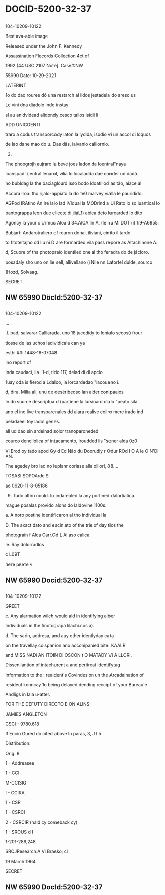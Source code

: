 # DOCID-5200-32-37

##
104-10209-10122

Best ava-abie image

Released under the John F. Kennedy

Assassination Flecords Collection 4ct of

1992 (44 USC 2107 Note]. Case#:NW

55990 Date: 10-29-2021

LATERINT

1o do dao rouree dó una restarch al lidos jestadela do areso us

Le vini dna diadolo inde instay

sí au anidvidead alidondy cesco tallos isidii li

ADD UNICOENTI.

traro a codus transporcody laton la lydida, isodio vi un accol di loquos

de lao dane mao do u. Das dãs, ialvanio calliornio.

3.

The phoogrojh aujraro la beve joes ladon da Ioentral"naya

loanspad' (ientral lenarol, vilia lo localadda dae conder ud dadà.

no bubldag la the baciaglourd isso bodo ldoatillod as tão, aiace al

Accora lroa: tho rijalo-appiato la do 1e0 marvey vialla le pauridido:

AGPod IRAtino An Ire laio lad IVIdual la MODrind a Ui Rato lo so luantical lo

pantograppa leon due ellecte di jiiáL1) ablea deto lurcarded lo dito

Agoncy la your c Urmuc Aloa d 34.AICA lin A, (le nu Mi DOT (i) 1i9-A6955.

Bubjart: Andarotraliero of rouron donai, iliviani, cinito il tardo

to fitoteitajho od liu ni D are formarded vila pass repore as Altachinone A.

d, Scuore of tha photopraio identiled one al tho feradra do de jácloro.

posadaly sho uno on lie sell, allivellano (i Nile nn Latortel dulde, sourco

(Hozd, Solvaag.

SEGRET

NW 65990 Döcld:5200-32-37
---

##
104-10209-10122

...

.I. pad, salvarar Calllarada, uno 18 jucedidy to lonialo secosû frour

tiosse de las uchos ladividicala can ya

esthi ##: 1448-16-07048

ino report of

Inda caudaci, lia -1-d, tido 117, delad di di apcio

1uay oda is fierod a Ldaloo, la lorcardedao "lacoueno i.

d, dira. Milia ali, unu de deséribedso lan alder conipaaios

In do suurce descriptua d (partiene la lursioard dialo "peato sila

ano el ino live transparenales dd alara realive coilro mere irado ind

peladaeel toy lado! genes.

all ud dao sin ardelnad solor tranoparoneded

courco dencilplica of intacamento, iroudded lis "sener alda 0z0

Vi Erod oy tado apod Gy d Ed Não du Doorudly r Odur ROd I O A le O N'Di AN.

The agedey bro lad no luplanr coriase alla olliorl, 88....

TOSASI SOPOArde S

ao 0620-11-8-05186

9. Tudo alfiro nould. lo indareoled la any portined dalortiatica.

mague posalas provido alons do laldovine 1100s.

a. A noro postine identificaron al tho individual la

D. The axact dato and escin.ato of the trie of day tios the

photograin f Alca Carr.Cd L Al aso calica.

le. Ray dolorradlos

c L09T

пете рвете ч.

NW 65990 Docid:5200-32-37
---

##
104-10209-10122

GREET

c. Any alarmation wilch would ald in identifying alber

Individuals in the finotograpa lilachi.cos a).

d. The sarin, addresa, and auy other identlyday cata

on the travellay coispanion ano acconipanied bite. KAALR

and MISS NADi AN ITOIN Di OSCON t O MATADY Vi A LLORI.

Dissenilantion of intachurent a and peritreat identifytag

Information to the : reaident's Covindesion un the Arcadalnation of

resideut konncay 1o being delayed dending reccipt of your Bureau'e

Andligs in lala u-atter.

FOR THE DEFUTY DIRECTO E ON ALINS:

JAMIES ANGLETON

CSCI - 9780.618

3 Encio Gured do cited above In paras, 3, J I 5

Distribution:

Orig. 8

1 - Addreasee

1 - CCI

M-CCISIG

I - CCIRA

1 - CSR

1 - CSRCI

2 - CSRCIR (hald cy comeback cy)

1 - SROUS d I

1-201-289,248

SRCJResearch:A Vi Brasko; cl

19 March 1964

SECRET

NW 65990 Docld:5200-32-37
---

